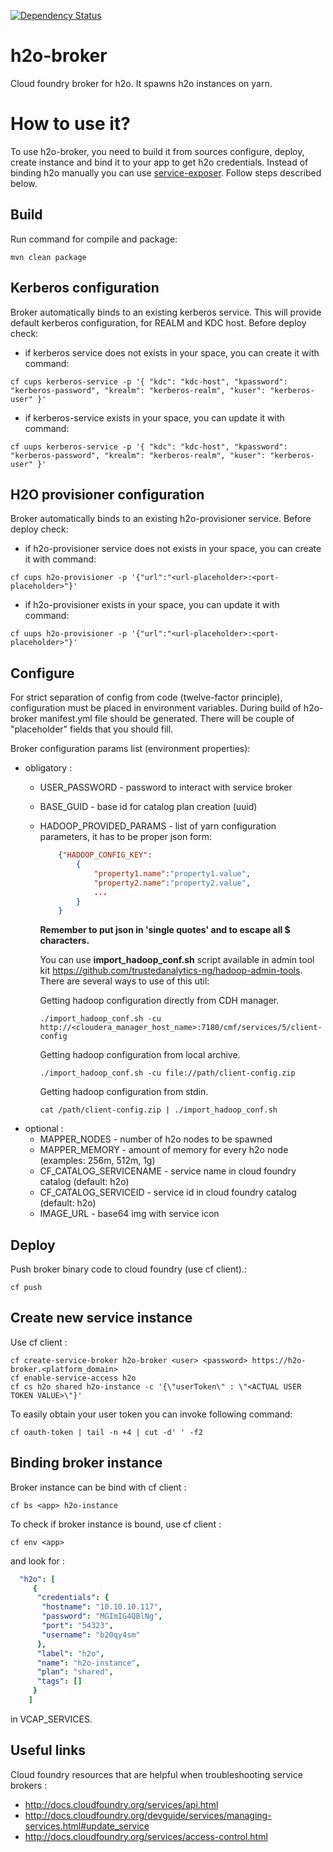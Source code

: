 [![Dependency Status](https://www.versioneye.com/user/projects/5723677aba37ce00464e0496/badge.svg?style=flat)](https://www.versioneye.com/user/projects/5723677aba37ce00464e0496)

# h2o-broker
Cloud foundry broker for h2o. It spawns h2o instances on yarn.


# How to use it?
To use h2o-broker, you need to build it from sources configure, deploy, create instance and bind it to your app to get h2o credentials. Instead of binding h2o manually you can use [service-exposer](https://github.com/trustedanalytics-ng/service-exposer). Follow steps described below.


## Build
Run command for compile and package:
```
mvn clean package
```


## Kerberos configuration
Broker automatically binds to an existing kerberos service. This will provide default kerberos configuration, for REALM and KDC host. Before deploy check:

- if kerberos service does not exists in your space, you can create it with command:
```
cf cups kerberos-service -p '{ "kdc": "kdc-host", "kpassword": "kerberos-password", "krealm": "kerberos-realm", "kuser": "kerberos-user" }'
```

- if kerberos-service exists in your space, you can update it with command:
```
cf uups kerberos-service -p '{ "kdc": "kdc-host", "kpassword": "kerberos-password", "krealm": "kerberos-realm", "kuser": "kerberos-user" }'
```


## H2O provisioner configuration
Broker automatically binds to an existing h2o-provisioner service. Before deploy check:

- if h2o-provisioner service does not exists in your space, you can create it with command:
```
cf cups h2o-provisioner -p '{"url":"<url-placeholder>:<port-placeholder>"}'
```

- if h2o-provisioner exists in your space, you can update it with command:
```
cf uups h2o-provisioner -p '{"url":"<url-placeholder>:<port-placeholder>"}'
```


## Configure
For strict separation of config from code (twelve-factor principle), configuration must be placed in environment variables.
During build of h2o-broker manifest.yml file should be generated. There will be couple of "placeholder" fields that you should fill.

Broker configuration params list (environment properties):
* obligatory :
  * USER_PASSWORD - password to interact with service broker
  * BASE_GUID - base id for catalog plan creation (uuid)
  * HADOOP_PROVIDED_PARAMS - list of yarn configuration parameters, it has to be proper json form:
      ```json
          {"HADOOP_CONFIG_KEY":
              {
                  "property1.name":"property1.value",
                  "property2.name":"property2.value",
                  ...
              }
          }

      ```
      **Remember to put json in 'single quotes' and to escape all $ characters.**

      You can use **import_hadoop_conf.sh** script available in admin tool kit https://github.com/trustedanalytics-ng/hadoop-admin-tools. There are several ways to use of this util:

      Getting hadoop configuration directly from CDH manager.
      ```
      ./import_hadoop_conf.sh -cu http://<cloudera_manager_host_name>:7180/cmf/services/5/client-config
      ```

      Getting hadoop configuration from local archive.
      ```
      ./import_hadoop_conf.sh -cu file://path/client-config.zip
      ```

      Getting hadoop configuration from stdin.
      ```
      cat /path/client-config.zip | ./import_hadoop_conf.sh
      ```
* optional :
  * MAPPER_NODES - number of h2o nodes to be spawned
  * MAPPER_MEMORY - amount of memory for every h2o node (examples: 256m, 512m, 1g)
  * CF_CATALOG_SERVICENAME - service name in cloud foundry catalog (default: h2o)
  * CF_CATALOG_SERVICEID - service id in cloud foundry catalog (default: h2o)
  * IMAGE_URL - base64 img with service icon


## Deploy
Push broker binary code to cloud foundry (use cf client).:
```
cf push
```


## Create new service instance

Use cf client :
```
cf create-service-broker h2o-broker <user> <password> https://h2o-broker.<platform_domain>
cf enable-service-access h2o
cf cs h2o shared h2o-instance -c '{\"userToken\" : \"<ACTUAL USER TOKEN VALUE>\"}'
```

To easily obtain your user token you can invoke following command:
```
cf oauth-token | tail -n +4 | cut -d' ' -f2
```

## Binding broker instance

Broker instance can be bind with cf client :
```
cf bs <app> h2o-instance
```

To check if broker instance is bound, use cf client :
```
cf env <app>
```
and look for :
```yaml
  "h2o": [
     {
      "credentials": {
       "hostname": "10.10.10.117",
       "password": "MGImIG4QBlNg",
       "port": "54323",
       "username": "b20qy4sm"
      },
      "label": "h2o",
      "name": "h2o-instance",
      "plan": "shared",
      "tags": []
     }
    ]
```
in VCAP_SERVICES.

## Useful links

Cloud foundry resources that are helpful when troubleshooting service brokers :
 * http://docs.cloudfoundry.org/services/api.html
 * http://docs.cloudfoundry.org/devguide/services/managing-services.html#update_service
 * http://docs.cloudfoundry.org/services/access-control.html

